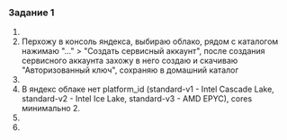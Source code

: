 ### Задание 1

1. 
2. Перхожу в консоль яндекса, выбираю облако, рядом с каталогом нажимаю "..." > "Создать сервисный аккаунт", после создания сервисного аккаунта захожу в него создаю и скачиваю "Авторизованный ключ", сохраняю в домашний каталог
3. 
4. В яндекс облаке нет platform_id (standard-v1 - Intel Cascade Lake, standard-v2 - Intel Ice Lake, standard-v3 - AMD EPYC), cores минимально 2.
5. 
6. 
